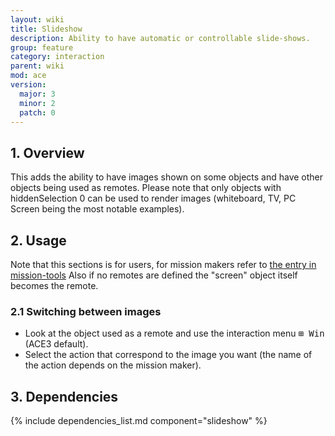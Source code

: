 ```yaml
---
layout: wiki
title: Slideshow
description: Ability to have automatic or controllable slide-shows.
group: feature
category: interaction
parent: wiki
mod: ace
version:
  major: 3
  minor: 2
  patch: 0
---
```


## 1. Overview

This adds the ability to have images shown on some objects and have other objects being used as remotes.
Please note that only objects with hiddenSelection 0 can be used to render images (whiteboard, TV, PC Screen being the most notable examples).

## 2. Usage

Note that this sections is for users, for mission makers refer to [the entry in mission-tools](../missionmaker/mission-tools.html)
Also if no remotes are defined the "screen" object itself becomes the remote.

### 2.1 Switching between images

- Look at the object used as a remote and use the interaction menu <kbd>⊞&nbsp;Win</kbd> (ACE3 default).
- Select the action that correspond to the image you want (the name of the action depends on the mission maker).

## 3. Dependencies

{% include dependencies_list.md component="slideshow" %}
